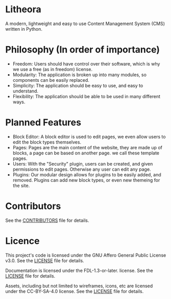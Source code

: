 # Litheora
A modern, lightweight and easy to use Content Management System (CMS) written in Python.

# Philosophy (In order of importance)
- Freedom: Users should have control over their software, which is why we use a free (as in freedom) license.
- Modularity: The application is broken up into many modules, so components can be easily replaced.
- Simplicity: The application should be easy to use, and easy to understand.
- Flexibility: The application should be able to be used in many different ways.

# Planned Features
- Block Editor: A block editor is used to edit pages, we even allow users to edit the block types themselves.
- Pages: Pages are the main content of the website, they are made up of blocks, a page can be based on another page. we call these template pages.
- Users: With the "Security" plugin, users can be created, and given permissions to edit pages. Otherwise any user can edit any page.
- Plugins: Our modular design allows for plugins to be easily added, and removed. Plugins can add new block types, or even new themeing for the site.

# Contributors
See the [CONTRIBUTORS](docs/CONTRIBUTORS.md) file for details.

# Licence
This project's code is licensed under the GNU Affero General Public License v3.0.
See the [LICENSE](LICENSE) file for details.

Documentation is licensed under the FDL-1.3-or-later. license.
See the [LICENSE](docs/LICENSE) file for details.

Assets, including but not limited to wireframes, icons, etc are licensed under the CC-BY-SA-4.0 license.
See the [LICENSE](docs/design/LICENSE) file for details.



